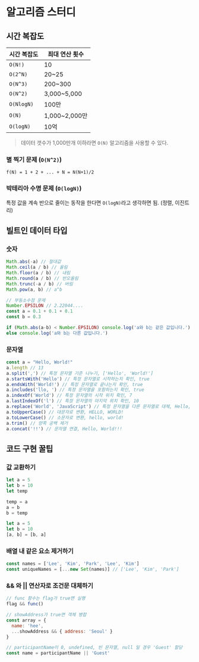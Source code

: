 # 알고리즘 스터디

## 시간 복잡도

|시간 복잡도|최대 연산 횟수|
|------|---|
|`O(N!)`|10|
|`O(2^N)`|20~25|
|`O(N^3)`|200~300|
|`O(N^2)`|3,000~5,000|
|`O(NlogN)`|100만|
|`O(N)`|1,000~2,000만|
|`O(logN)`|10억|

> 데이터 갯수가 1,000만개 이하라면 `O(N)` 알고리즘을 사용할 수 있다.

### 별 찍기 문제 (`O(N^2)`)

`f(N) = 1 + 2 + ... + N = N(N+1)/2`

### 박테리아 수명 문제 (`O(logN)`)

특정 값을 계속 반으로 줄이는 동작을 한다면 `O(logN)`라고 생각하면 됨. (정렬, 이진트리)

## 빌트인 데이터 타입

### 숫자

```js
Math.abs(-a) // 절대값
Math.ceil(a / b) // 올림
Math.floor(a / b) // 내림
Math.round(a / b) // 반오올림
Math.trunc(-a / b) // 버림
Math.pow(a, b) // a^b
```

```js
// 부동소수점 문제
Number.EPSILON // 2.22044....
const a = 0.1 + 0.1 + 0.1
const b = 0.3

if (Math.abs(a-b) < Number.EPSILON) console.log('a와 b는 같은 값입니다.')
else console.log('a와 b는 다른 값입니다.')
```

### 문자열

```js
const a = "Hello, World!"
a.length // 13
a.split(',') // 특정 문자열 기준 나누기, ['Hello', 'World!']
a.startsWith('Hello') // 특정 문자열로 시작하는지 확인, true
a.endsWith('World!') // 특정 문자열로 끝나는지 확인, true
a.includes('llo, ') // 특정 문자열을 포함하는지 확인, true
a.indexOf('World') // 특정 문자열의 시작 위치 확인, 7
a.lastIndexOf('l') // 특정 문자열의 마지막 위치 확인, 10
a.replace('World', 'JavaScript') // 특정 문자열을 다른 문자열로 대체, Hello, JavaScript!
a.toUpperCase() // 대문자로 변환, HELLO, WORLD!
a.toLowerCase() // 소문자로 변환, hello, world!
a.trim() // 양쪽 공백 제거
a.concat('!!') // 문자열 연결, Hello, World!!!
```

## 코드 구현 꿀팁

### 값 교환하기

```js
let a = 5
let b = 10
let temp

temp = a
a = b
b = temp
```

```js
let a = 5
let b = 10
[a, b] = [b, a]
```

### 배열 내 같은 요소 제거하기

```js
const names = ['Lee', 'Kim', 'Park', 'Lee', 'Kim']
const uniqueNames = [...new Set(names)] // ['Lee', 'Kim', 'Park']
```

### && 와 || 연산자로 조건문 대체하기

```js
// func 함수는 flag가 true면 실행
flag && func()

// showAddress가 true면 객체 병합
const array = {
  name: 'hee',
  ...showAddress && { address: 'Seoul' }
}

// participantName이 0, undefined, 빈 문자열, null 일 경우 'Guest' 할당
const name = participantName || 'Guest'
```